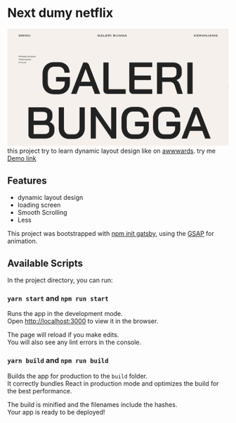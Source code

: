 # Next dumy netflix
![alt text](/public/Capture.JPG)
this project try to learn dynamic layout design like on [awwwards](https://www.awwwards.com/).
try me [Demo link](https://galeribunga.netlify.app/)

## Features
 - dynamic layout design
 - loading screen 
 - Smooth Scrolling
 - Less

This project was bootstrapped with [npm init gatsby](https://www.gatsbyjs.com/), using the [GSAP](https://greensock.com/gsap/) for animation.

## Available Scripts

In the project directory, you can run:

### `yarn start` and `npm run start`

Runs the app in the development mode.<br />
Open [http://localhost:3000](http://localhost:3000) to view it in the browser.

The page will reload if you make edits.<br />
You will also see any lint errors in the console.

### `yarn build` and `npm run build`

Builds the app for production to the `build` folder.<br />
It correctly bundles React in production mode and optimizes the build for the best performance.

The build is minified and the filenames include the hashes.<br />
Your app is ready to be deployed!


